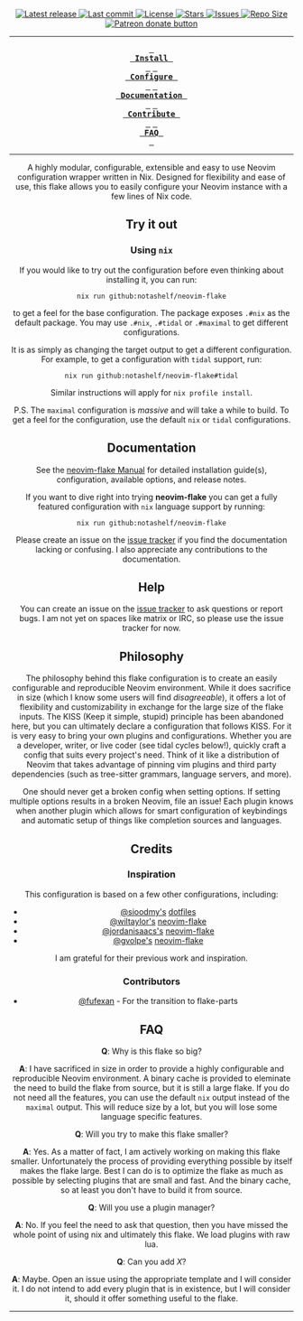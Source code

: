 <div align="center"><p>
    <a href="https://github.com/NotAShelf/neovim-flake/releases/latest">
      <img alt="Latest release" src="https://img.shields.io/github/v/release/NotAShelf/neovim-flake?style=for-the-badge&logo=nixos&color=C9CBFF&logoColor=D9E0EE&labelColor=302D41" />
    </a>
    <a href="https://github.com/NotAShelf/neovim-flake/pulse">
      <img alt="Last commit" src="https://img.shields.io/github/last-commit/NotAShelf/neovim-flake?style=for-the-badge&logo=starship&color=8bd5ca&logoColor=D9E0EE&labelColor=302D41"/>
    </a>
    <a href="https://github.com/NotAShelf/neovim-flake/blob/main/LICENSE">
      <img alt="License" src="https://img.shields.io/github/license/NotAShelf/neovim-flake?style=for-the-badge&logo=nixos&color=ee999f&logoColor=D9E0EE&labelColor=302D41" />
    </a>
    <a href="https://github.com/NotAShelf/neovim-flake/stargazers">
      <img alt="Stars" src="https://img.shields.io/github/stars/NotAShelf/neovim-flake?style=for-the-badge&logo=nixos&color=c69ff5&logoColor=D9E0EE&labelColor=302D41" />
    </a>
    <a href="https://github.com/NotAShelf/neovim-flake/issues">
      <img alt="Issues" src="https://img.shields.io/github/issues/NotAShelf/neovim-flake?style=for-the-badge&logo=bilibili&color=F5E0DC&logoColor=D9E0EE&labelColor=302D41" />
    </a>
    <a href="https://github.com/NotAShelf/neovim-flake">
      <img alt="Repo Size" src="https://img.shields.io/github/repo-size/NotAShelf/neovim-flake?color=%23DDB6F2&label=SIZE&logo=codesandbox&style=for-the-badge&logoColor=D9E0EE&labelColor=302D41" />
    </a>
    <a href="https://liberapay.com/notashelf/" title="Donate to this project using Liberapay">
      <img alt="Patreon donate button" src="https://img.shields.io/badge/liberapay-donate-yellow.svg?style=for-the-badge&logo=starship&color=f5a97f&logoColor=D9E0EE&labelColor=302D41" />
    </a>

  <!-- <p align="center">
    <img src="https://stars.medv.io/NotAShelf/neovim-flake.svg", title="commits"/>
  </p>
</p></div> -->

---

<div align="center"><p>

**[<kbd> <br> Install <br> </kbd>][Install]**
**[<kbd> <br> Configure <br> </kbd>][Configure]** 
**[<kbd> <br> Documentation <br> </kbd>][Documentation]** 
**[<kbd> <br> Contribute <br> </kbd>][Contribute]** 
**[<kbd> <br> FAQ <br> </kbd>][Faq]**

</p></div>

[Contribute]: #contributing
[Install]: #install
[Configure]: #configure
[Documentation]: #documentation
[FAQ]: #faq

---

<div alighn="center">
  <a>
    A highly modular, configurable, extensible and easy to use Neovim configuration wrapper written in Nix. Designed for flexibility and ease of use, this flake allows you to easily configure your Neovim instance with a few lines of Nix code.
  </a>
</div>

## Try it out

### Using `nix`

If you would like to try out the configuration before even thinking about installing it, you can run:

```console
nix run github:notashelf/neovim-flake
```

to get a feel for the base configuration. The package exposes `.#nix` as the default package. You may use `.#nix`, `.#tidal` or `.#maximal` to get different configurations.

It is as simply as changing the target output to get a different configuration. For example, to get a configuration with `tidal` support, run:

```console
nix run github:notashelf/neovim-flake#tidal
```

Similar instructions will apply for `nix profile install`.

P.S. The `maximal` configuration is *massive* and will take a while to build. To get a feel for the configuration, use the default `nix` or `tidal` configurations.

## Documentation

See the [neovim-flake Manual](https://notashelf.github.io/neovim-flake/) for detailed installation guide(s), configuration, available options, and release notes.

If you want to dive right into trying **neovim-flake** you can get a fully featured configuration with `nix` language support by running:

```console
nix run github:notashelf/neovim-flake
```

Please create an issue on the [issue tracker](issues) if you find the documentation lacking or confusing. I also appreciate any contributions to the documentation.

## Help

You can create an issue on the [issue tracker](issues) to ask questions or report bugs. I am not yet on spaces like matrix or IRC, so please use the issue tracker for now.

## Philosophy

The philosophy behind this flake configuration is to create an easily configurable and reproducible Neovim environment. While it does sacrifice in size
(which I know some users will find *disagreeable*), it offers a lot of flexibility and customizability in exchange for the large size of the flake inputs.
The KISS (Keep it simple, stupid) principle has been abandoned here, but you can ultimately declare a configuration that follows KISS.
For it is very easy to bring your own plugins and configurations. Whether you are a developer, writer, or live coder (see tidal cycles below!),
quickly craft a config that suits every project's need. Think of it like a distribution of Neovim that takes advantage of pinning vim plugins and
third party dependencies (such as tree-sitter grammars, language servers, and more).

One should never get a broken config when setting options. If setting multiple options results in a broken Neovim, file an issue! Each plugin knows when another plugin which allows for smart configuration of keybindings and automatic setup of things like completion sources and languages.

## Credits

### Inspiration

This configuration is based on a few other configurations, including:

- [@sioodmy's](https://github.com/sioodmy) [dotfiles](https://github.com/sioodmy/dotfiles)
- [@wiltaylor's](https://github.com/wiltaylor) [neovim-flake](https://github.com/wiltaylor/neovim-flake)
- [@jordanisaacs's](https://github.com/jordanisaacs) [neovim-flake](https://github.com/jordanisaacs/neovim-flake)
- [@gvolpe's](https://github.com/gvolpe) [neovim-flake](https://github.com/gvolpe/neovim-flake)

I am grateful for their previous work and inspiration.

### Contributors

- [@fufexan](https://github.com/fufexan) - For the transition to flake-parts

## FAQ

**Q**: Why is this flake so big?

**A**: I have sacrificed in size in order to provide a highly configurable and reproducible Neovim environment. A binary cache is provided to
eleminate the need to build the flake from source, but it is still a large flake. If you do not need all the features, you can use the default `nix` output
instead of the `maximal` output. This will reduce size by a lot, but you will lose some language specific features.

**Q**: Will you try to make this flake smaller?

**A**: Yes. As a matter of fact, I am actively working on making this flake smaller. Unfortunately the process of providing everything possible by itself makes the flake large. Best I can do is to optimize the flake as much as possible by selecting plugins that are small and fast. And the binary cache, so at least you don't have to build it from source.

**Q**: Will you use a plugin manager?

**A**: No. If you feel the need to ask that question, then you have missed the whole point of using nix and ultimately this flake. We load plugins with raw lua.

**Q**: Can you add *X*?

**A**: Maybe. Open an issue using the appropriate template and I will consider it. I do not intend to add every plugin that is in existence, but I will consider it, should it offer something useful to the flake.

---
